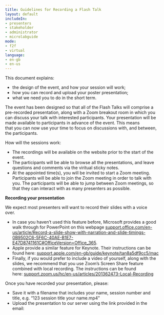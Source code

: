 ```yaml
---
title: Guidelines for Recording a Flash Talk
layout: default
includeIn: 
- presenters
- stakeholder
- administrator
- microlabguide
mode:
- f2f
- virtual
language:
- en-gb
- en-us
---
```

This document explains:
 * the design of the event, and how your session will work;
 * how you can record and upload your poster presentation;
 * what we need you to do in the short term.

The event has been designed so that all of the Flash Talks will comprise a pre-recorded presentation, along with a Zoom breakout room in which you can discuss your talk with interested participants. Your presentation will be made available to participants in advance of the event. This means that you can now use your time to focus on discussions with, and between, the participants.  

How will the sessions work:
 * The recordings will be available on the website prior to the start of the event.
 * The participants will be able to browse all the presentations, and leave questions and comments via the viritual sticky notes.
 * At the appointed time(s), you will be invited to start a Zoom meeting. Participants will be able to join the Zoom meeting in order to talk with you. The participants will be able to jump between Zoom meetings, so that they can interact with as many presenters as possible.

**Recording your presentation**

We expect most presenters will want to record their slides with a voice over. 
 * In case you haven’t used this feature before, Microsoft provides a good walk through for PowerPoint on this webpage [support.office.com/en-us/article/Record-a-slide-show-with-narration-and-slide-timings-0B9502C6-5F6C-40AE-B1E7-E47D8741161C#OfficeVersion=Office_365](https://support.office.com/en-us/article/Record-a-slide-show-with-narration-and-slide-timings-0B9502C6-5F6C-40AE-B1E7-E47D8741161C#OfficeVersion=Office_365). 
 * Apple provide a similar feature for Keynote. Their instructions can be found here: [support.apple.com/en-gb/guide/keynote/tan8a5df9cc5/mac](https://support.apple.com/en-gb/guide/keynote/tan8a5df9cc5/mac)
 * Finally, if you would prefer to include a video of yourself, along with the slides, we recommend that you use Zoom’s Screen Share feature combined with local recording. The instructions can be found here: [support.zoom.us/hc/en-us/articles/201362473-Local-Recording](https://support.zoom.us/hc/en-us/articles/201362473-Local-Recording)

Once you have recorded your presentation, please:
 * Save it with a filename that includes your name, session number and title, e.g. “123 session title your name.mp4”
 * Upload the presentation to our server using the link provided in the email: 

